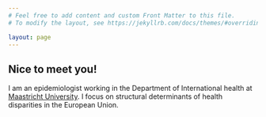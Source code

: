 ```yaml
---
# Feel free to add content and custom Front Matter to this file.
# To modify the layout, see https://jekyllrb.com/docs/themes/#overriding-theme-defaults

layout: page
---
```

## Nice to meet you!

I am an epidemiologist working in the Department of International health
at [Maastricht University](https://www.maastrichtuniversity.nl/). I focus on structural determinants of health disparities in the European Union. 
